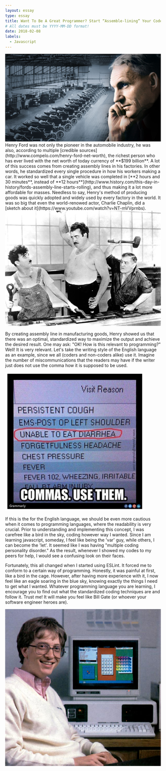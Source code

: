 ```yaml
---
layout: essay
type: essay
title: Want To Be A Great Programmer? Start “Assemble-lining” Your Codes!
# All dates must be YYYY-MM-DD format!
date: 2018-02-08
labels:
  - Javascript
---
```

<img class="ui medium left floated image" src="../images/henryford.jpg">
Henry Ford was not only the pioneer in the automobile industry, he was also, according to multiple [credible sources](http://www.compelo.com/henry-ford-net-worth), the richest person who has ever lived with the net worth of today currency of **$199 billion**. A lot of this success comes from creating assembly lines in his factories. In other words, he standardized every single procedure in how his workers making a car. It worked so well that a single vehicle was completed in [**2 hours and 30 minutes**, instead of **12 hours**](http://www.history.com/this-day-in-history/fords-assembly-line-starts-rolling), and thus making it a lot more affordable for masses. Needless to say, Henry's method of producing goods was quickly adopted and widely used by every factory in the world. It was so big that even the world-renowed actor, Charlie Chaplin, did a [sketch about it](https://www.youtube.com/watch?v=NT-mVVprnbs).

<img class="ui medium right floated image" src="../images/charliechaplin.jpg">

By creating assembly line in manufacturing goods, Henry showed us that there was an optimal, standardized way to maximize the output and achieve the desired result. One may ask: "OK! How is this relevant to programming?" Well! It is very relevant. Let's take the writing style of the English language as an example, since we all (coders and non-coders alike) use it. Imagine the number of miscommunications that the readers may have if the writer just does not use the comma how it is supposed to be used.

<img class="ui medium left floated image" src="../images/commas.png">

If this is the for the English language, we should be even more cautious when it comes to programming languages, where the readability is very crucial. Prior to understanding and implementing this concept, I was carefree like a bird in the sky, coding however way I wanted. Since I am learning javascript, someday, I feel like being the 'var' guy, while others, I can become the 'let'. It seemed like I was having "multiple coding personality disorder." As the result, whenever I showed my codes to my peers for help, I would see a confusing look on their faces. 

Fortunately, this all changed when I started using ESLint. It forced me to conform to a certain way of programming. Honestly, it was painful at first, like a bird in the cage. However, after having more experience with it, I now feel like an eagle soaring in the blue sky, knowing exactly the things I need to get what I wanted. Whatever programming language you are learning, I encourage you to find out what the standardized coding techniques are and follow it. Trust me! It will make you feel like Bill Gate (or whoever your software engineer heroes are).

<img class="ui medium left floated image" src="../images/bill.jpg">
